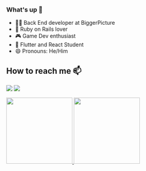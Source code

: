 <link rel="stylesheet" href="https://cdn.jsdelivr.net/gh/devicons/devicon@v2.13.0/devicon.min.css">

### What's up 👋
- 👨‍💻  Back End developer at BiggerPicture
- 💎  Ruby on Rails lover
- 🎮  Game Dev enthusiast
- 📱  Flutter and React Student
- 😄  Pronouns: He/Him

<!--## Languages 
<i class="devicon-ruby-plain-wordmark colored"></i>
<i class="devicon-flutter-plain colored"></i>
<i class="devicon-react-original-wordmark colored"></i>
<i class="devicon-csharp-plain-wordmark colored"></i>
<i class="devicon-unity-original-wordmark colored"></i> -->

## How to reach me 📫
<a href="mailto:mateussenne@gmail.com"><img src="https://camo.githubusercontent.com/927d6b3961fa048ff7303daf291cb5869dfa25018997cf8c1373c2f6a85b1458/68747470733a2f2f696d672e736869656c64732e696f2f62616467652f2d476d61696c2d2532333333333f7374796c653d666f722d7468652d6261646765266c6f676f3d676d61696c266c6f676f436f6c6f723d7768697465" data-canonical-src="https://img.shields.io/badge/-Gmail-%23333?style=for-the-badge&amp;logo=gmail&amp;logoColor=white" style="max-width:100%;"></a>
<a href="https://www.linkedin.com/in/mateussenne/" rel="nofollow"><img src="https://camo.githubusercontent.com/c00f87aeebbec37f3ee0857cc4c20b21fefde8a96caf4744383ebfe44a47fe3f/68747470733a2f2f696d672e736869656c64732e696f2f62616467652f2d4c696e6b6564496e2d2532333030373742353f7374796c653d666f722d7468652d6261646765266c6f676f3d6c696e6b6564696e266c6f676f436f6c6f723d7768697465" data-canonical-src="https://img.shields.io/badge/-LinkedIn-%230077B5?style=for-the-badge&amp;logo=linkedin&amp;logoColor=white" style="max-width:100%;"></a>

<div>
    <a href="https://github.com/mateussenne"> 
        <img height="175rem" src="https://github-readme-stats.vercel.app/api?username=mateussenne&show_icons=true&theme=dracula">
        <img height="175rem" src="https://github-readme-stats.vercel.app/api/top-langs/?username=mateussenne&layout=compact&theme=dracula">
    </a>
</div>
<br/>
